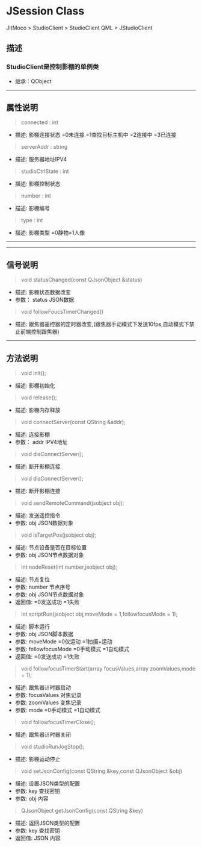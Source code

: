 # **JSession Class**

JltMoco > StudioClient > StudioClient
QML > JStudioClient

## 描述

### StudioClient是控制影棚的单例类

* 继承：QObject

---

## 属性说明

> connected : int

* 描述: 影棚连接状态 =0未连接 =1查找目标主机中 =2连接中 =3已连接

> serverAddr : string

* 描述: 服务器地址IPV4

> studioCtrlState : int

* 描述: 影棚控制状态

> number : int

* 描述: 影棚编号

> type : int

* 描述: 影棚类型 =0静物=1人像

---
  
---

## 信号说明

> void statusChanged(const QJsonObject &status)

* 描述: 影棚状态数据改变
* 参数： status JSON数据

> void followFoucsTimerChanged()

* 描述: 跟焦器遥控器的定时器改变,(跟焦器手动模式下发送10fps,自动模式下禁止前端控制跟焦器)

---

## 方法说明

> void init();

* 描述: 影棚初始化
  
> void release();

* 描述: 影棚内存释放

> void connectServer(const QString &addr);

* 描述: 连接影棚
* 参数： addr IPV4地址

> void disConnectServer();

* 描述: 断开影棚连接

> void disConnectServer();

* 描述: 断开影棚连接

> void sendRemoteCommand(jsobject obj);

* 描述: 发送遥控指令
* 参数: obj JSON数据对象

> void isTargetPos(jsobject obj);

* 描述: 节点设备是否在目标位置
* 参数: obj JSON节点数据对象

> int nodeReset(int number,jsobject obj);

* 描述: 节点复位
* 参数: number 节点序号
* 参数: obj JSON节点数据对象
* 返回值: =0发送成功 =1失败

> int scriptRun(jsobject obj,moveMode = 1,followfocusMode = 1);

* 描述: 脚本运行
* 参数: obj JSON脚本数据
* 参数: moveMode =0仅运动 =1拍摄+运动
* 参数: followfocusMode =0手动模式 =1自动模式
* 返回值: =0发送成功 =1失败

> void followfocusTimerStart(array focusValues,array zoomValues,mode = 1);

* 描述: 跟焦器计时器启动
* 参数: focusValues 对焦记录
* 参数: zoomValues 变焦记录
* 参数: mode =0手动模式 =1自动模式

> void followfocusTimerClose();

* 描述: 跟焦器计时器关闭

> void studioRunJogStop();

* 描述: 影棚运动停止

> void setJsonConfig(const QString &key,const QJsonObject &obj)

* 描述: 设置JSON类型的配置
* 参数: key 查找密钥
* 参数: obj 内容

> QJsonObject getJsonConfig(const QString &key)

* 描述: 返回JSON类型的配置
* 参数: key 查找密钥
* 返回值: JSON 内容
